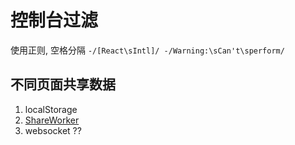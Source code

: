 # 控制台过滤
使用正则, 空格分隔 `-/[React\sIntl]/ -/Warning:\sCan't\sperform/`

## 不同页面共享数据
1. localStorage
2. [ShareWorker](https://developer.mozilla.org/zh-CN/docs/Web/API/SharedWorker)
3. websocket ??